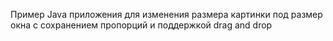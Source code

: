 Пример Java приложения для изменения размера картинки под размер окна с сохранением пропорций и поддержкой drag and drop

